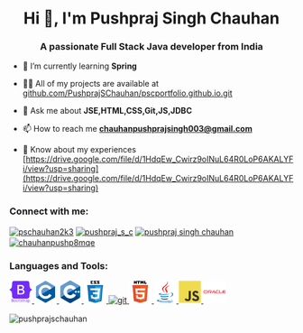 <h1 align="center">Hi 👋, I'm Pushpraj Singh Chauhan</h1>
<h3 align="center">A passionate Full Stack Java developer from India</h3>

- 🌱 I’m currently learning **Spring**

- 👨‍💻 All of my projects are available at [github.com/PushprajSChauhan/pscportfolio.github.io.git](github.com/PushprajSChauhan/pscportfolio.github.io.git)

- 💬 Ask me about **JSE,HTML,CSS,Git,JS,JDBC**

- 📫 How to reach me **chauhanpushprajsingh003@gmail.com**

- 📄 Know about my experiences [https://drive.google.com/file/d/1HdqEw_Cwirz9oINuL64R0LoP6AKALYFi/view?usp=sharing](https://drive.google.com/file/d/1HdqEw_Cwirz9oINuL64R0LoP6AKALYFi/view?usp=sharing)

<h3 align="left">Connect with me:</h3>
<p align="left">
<a href="https://linkedin.com/in/pschauhan2k3" target="blank"><img align="center" src="https://raw.githubusercontent.com/rahuldkjain/github-profile-readme-generator/master/src/images/icons/Social/linked-in-alt.svg" alt="pschauhan2k3" height="30" width="40" /></a>
<a href="https://instagram.com/pushpraj_s_c" target="blank"><img align="center" src="https://raw.githubusercontent.com/rahuldkjain/github-profile-readme-generator/master/src/images/icons/Social/instagram.svg" alt="pushpraj_s_c" height="30" width="40" /></a>
<a href="https://www.leetcode.com/pushpraj singh chauhan" target="blank"><img align="center" src="https://raw.githubusercontent.com/rahuldkjain/github-profile-readme-generator/master/src/images/icons/Social/leet-code.svg" alt="pushpraj singh chauhan" height="30" width="40" /></a>
<a href="https://auth.geeksforgeeks.org/user/chauhanpushp8mqe" target="blank"><img align="center" src="https://raw.githubusercontent.com/rahuldkjain/github-profile-readme-generator/master/src/images/icons/Social/geeks-for-geeks.svg" alt="chauhanpushp8mqe" height="30" width="40" /></a>
</p>

<h3 align="left">Languages and Tools:</h3>
<p align="left"> <a href="https://getbootstrap.com" target="_blank" rel="noreferrer"> <img src="https://raw.githubusercontent.com/devicons/devicon/master/icons/bootstrap/bootstrap-plain-wordmark.svg" alt="bootstrap" width="40" height="40"/> </a> <a href="https://www.cprogramming.com/" target="_blank" rel="noreferrer"> <img src="https://raw.githubusercontent.com/devicons/devicon/master/icons/c/c-original.svg" alt="c" width="40" height="40"/> </a> <a href="https://www.w3schools.com/cpp/" target="_blank" rel="noreferrer"> <img src="https://raw.githubusercontent.com/devicons/devicon/master/icons/cplusplus/cplusplus-original.svg" alt="cplusplus" width="40" height="40"/> </a> <a href="https://www.w3schools.com/css/" target="_blank" rel="noreferrer"> <img src="https://raw.githubusercontent.com/devicons/devicon/master/icons/css3/css3-original-wordmark.svg" alt="css3" width="40" height="40"/> </a> <a href="https://git-scm.com/" target="_blank" rel="noreferrer"> <img src="https://www.vectorlogo.zone/logos/git-scm/git-scm-icon.svg" alt="git" width="40" height="40"/> </a> <a href="https://www.w3.org/html/" target="_blank" rel="noreferrer"> <img src="https://raw.githubusercontent.com/devicons/devicon/master/icons/html5/html5-original-wordmark.svg" alt="html5" width="40" height="40"/> </a> <a href="https://www.java.com" target="_blank" rel="noreferrer"> <img src="https://raw.githubusercontent.com/devicons/devicon/master/icons/java/java-original.svg" alt="java" width="40" height="40"/> </a> <a href="https://developer.mozilla.org/en-US/docs/Web/JavaScript" target="_blank" rel="noreferrer"> <img src="https://raw.githubusercontent.com/devicons/devicon/master/icons/javascript/javascript-original.svg" alt="javascript" width="40" height="40"/> </a> <a href="https://www.oracle.com/" target="_blank" rel="noreferrer"> <img src="https://raw.githubusercontent.com/devicons/devicon/master/icons/oracle/oracle-original.svg" alt="oracle" width="40" height="40"/> </a> </p>

<p><img align="center" src="https://github-readme-stats.vercel.app/api/top-langs?username=pushprajschauhan&show_icons=true&locale=en&layout=compact" alt="pushprajschauhan" /></p>
